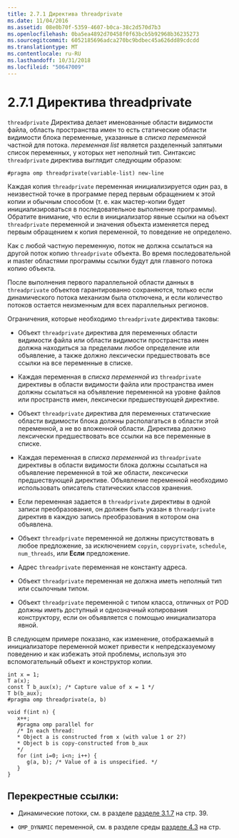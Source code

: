 ```yaml
---
title: 2.7.1 Директива threadprivate
ms.date: 11/04/2016
ms.assetid: 08e0b70f-5359-4607-b0ca-38c2d570d7b3
ms.openlocfilehash: 0ba5ea4892d70458f0f63bcb5b92968b36235273
ms.sourcegitcommit: 6052185696adca270bc9bdbec45a626dd89cdcdd
ms.translationtype: MT
ms.contentlocale: ru-RU
ms.lasthandoff: 10/31/2018
ms.locfileid: "50647009"
---
```

# <a name="271-threadprivate-directive"></a>2.7.1 Директива threadprivate

`threadprivate` Директива делает именованные области видимости файла, область пространства имен то есть статические области видимости блока переменные, указанные в *списка переменной* частной для потока. *переменная list* является разделенный запятыми список переменных, у которых нет неполный тип. Синтаксис `threadprivate` директива выглядит следующим образом:

```
#pragma omp threadprivate(variable-list) new-line
```

Каждая копия `threadprivate` переменная инициализируется один раз, в неизвестной точке в программе перед первым обращением к этой копии и обычным способом (т. е. как мастер-копии будет инициализироваться в последовательное выполнение программы). Обратите внимание, что если в инициализатор явные ссылки на объект `threadprivate` переменной и значения объекта изменяется перед первым обращением к копия переменной, то поведение не определено.

Как с любой частную переменную, поток не должна ссылаться на другой поток копию `threadprivate` объекта. Во время последовательной и master областями программы ссылки будут для главного потока копию объекта.

После выполнения первого параллельной области данных в `threadprivate` объектов гарантированно сохраняются, только если динамического потока механизм была отключена, и если количество потоков остается неизменным для всех параллельных регионов.

Ограничения, которые необходимо `threadprivate` директива таковы:

- Объект `threadprivate` директива для переменных области видимости файла или области видимости пространства имен должна находиться за пределами любое определение или объявление, а также должно лексически предшествовать все ссылки на все переменные в списке.

- Каждая переменная в *списка переменной* из `threadprivate` директивы в области видимости файла или пространства имен должны ссылаться на объявление переменной на уровне файлов или пространств имен, лексически предшествующей директиве.

- Объект `threadprivate` директива для переменных статические области видимости блока должны располагаться в области этой переменной, а не во вложенной области. Директива должно лексически предшествовать все ссылки на все переменные в списке.

- Каждая переменная в *списка переменной* из `threadprivate` директивы в области видимости блока должны ссылаться на объявление переменной в той же области, лексически предшествующей директиве. Объявление переменной необходимо использовать описатель статических классов хранения.

- Если переменная задается в `threadprivate` директивы в одной записи преобразования, он должен быть указан в `threadprivate` директив в каждую запись преобразования в котором она объявлена.

- Объект `threadprivate` переменной не должны присутствовать в любое предложение, за исключением `copyin`, `copyprivate`, `schedule`, `num_threads`, или **Если** предложение.

- Адрес `threadprivate` переменная не константу адреса.

- Объект `threadprivate` переменная не должна иметь неполный тип или ссылочным типом.

- Объект `threadprivate` переменной с типом класса, отличных от POD должны иметь доступный и однозначный копирования конструктору, если он объявляется с помощью инициализатора явной.

В следующем примере показано, как изменение, отображаемый в инициализаторе переменной может привести к непредсказуемому поведению и как избежать этой проблемы, используя это вспомогательный объект и конструктор копии.

```
int x = 1;
T a(x);
const T b_aux(x); /* Capture value of x = 1 */
T b(b_aux);
#pragma omp threadprivate(a, b)

void f(int n) {
   x++;
   #pragma omp parallel for
   /* In each thread:
   * Object a is constructed from x (with value 1 or 2?)
   * Object b is copy-constructed from b_aux
   */
   for (int i=0; i<n; i++) {
      g(a, b); /* Value of a is unspecified. */
   }
}
```

## <a name="cross-references"></a>Перекрестные ссылки:

- Динамические потоки, см. в разделе [разделе 3.1.7](../../parallel/openmp/3-1-7-omp-set-dynamic-function.md) на стр. 39.

- `OMP_DYNAMIC` переменной, см. в разделе среды [разделе 4.3](../../parallel/openmp/4-3-omp-dynamic.md) на стр.